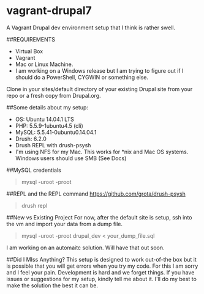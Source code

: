 ##
# vagrant-drupal7
A Vagrant Drupal dev environment setup that I think is rather swell.

##REQUIREMENTS
- Virtual Box
- Vagrant
- Mac or Linux Machine.
- I am working on a Windows release but I am trying to figure out if I should do a PowerShell, CYGWIN or something else.

Clone in your sites/default directory of your existing Drupal site from your repo or a fresh copy from Drupal.org.

##Some details about my setup:

- OS: Ubuntu 14.04.1 LTS
- PHP: 5.5.9-1ubuntu4.5 (cli)
- MySQL: 5.5.41-0ubuntu0.14.04.1
- Drush: 6.2.0
- Drush REPL with drush-psysh
- I'm using NFS for my Mac. This works for *nix and Mac OS systems. Windows users should use SMB (See Docs)

##MySQL credentials
> mysql -uroot -proot

##REPL and the REPL command
https://github.com/grota/drush-psysh
> drush repl

##New vs Existing Project
For now, after the default site is setup, ssh into the vm and import your data from a dump file.

> mysql -uroot -proot drupal_dev < your_dump_file.sql

I am working on an automaitc solution. Will have that out soon.

##Did I MIss Anything?
This setup is designed to work out-of-the box but it is possible that you will get errors when you try my code. For this I am sorry and I feel your pain. Development is hard and we forget things. If you have issues or suggestions for my setup, kindly tell me about it. I'll do my best to make the solution the best it can be.
